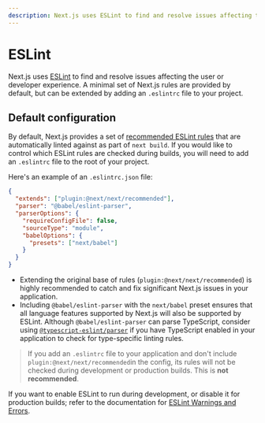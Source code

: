 ```yaml
---
description: Next.js uses ESLint to find and resolve issues affecting the user or developer experience.
---
```


# ESLint

Next.js uses [ESLint](https://eslint.org/) to find and resolve issues affecting the user or
developer experience. A minimal set of Next.js rules are provided by default, but can be extended by
adding an `.eslintrc` file to your project.

## Default configuration

By default, Next.js provides a set of [recommended ESLint
rules](https://github.com/vercel/next.js/blob/canary/packages/eslint-plugin-next/lib/index.js#L10-L18)
that are automatically linted against as part of `next build`. If you would like to control which
ESLint rules are checked during builds, you will need to add an `.eslintrc` file to the root of your
project.

Here's an example of an `.eslintrc.json` file:

```json
{
  "extends": ["plugin:@next/next/recommended"],
  "parser": "@babel/eslint-parser",
  "parserOptions": {
    "requireConfigFile": false,
    "sourceType": "module",
    "babelOptions": {
      "presets": ["next/babel"]
    }
  }
}
```

- Extending the original base of rules (`plugin:@next/next/recommended`) is highly recommended to
  catch and fix significant Next.js issues in your application.
- Including `@babel/eslint-parser` with the `next/babel` preset ensures that all language features
  supported by Next.js will also be supported by ESLint. Although `@babel/eslint-parser` can parse
  TypeScript, consider using
  [`@typescript-eslint/parser`](https://github.com/typescript-eslint/typescript-eslint/tree/master/packages/parser)
  if you have TypeScript enabled in your application to check for type-specific linting rules.

> If you add an `.eslintrc` file to your application and don't include
> `plugin:@next/next/recommended`in the config, its rules will not be checked during development or
> production builds. This is **not recommended**.

If you want to enable ESLint to run during development, or disable it for production builds; refer
to the documentation for [ESLint Warnings and
Errors](/docs/api-reference/next.config.js/eslint-warnings-errors.md).
